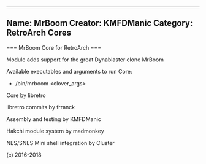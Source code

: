-----------------------
Name: MrBoom 
Creator: KMFDManic
Category: RetroArch Cores
-----------------------
=== MrBoom Core for RetroArch ===

Module adds support for the great Dynablaster clone MrBoom

Available executables and arguments to run Core:
- /bin/mrboom <rom> <clover_args>

Core by libretro

libretro commits by frranck

Assembly and testing by KMFDManic

Hakchi module system by madmonkey

NES/SNES Mini shell integration by Cluster

(c) 2016-2018
